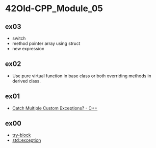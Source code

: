# 42Old-CPP_Module_05

## ex03
- switch
- method pointer array using struct
- new expression

## ex02
- Use pure virtual function in base class or both overriding methods in derived class.

## ex01
- [Catch Multiple Custom Exceptions? - C++](https://stackoverflow.com/questions/2512931/catch-multiple-custom-exceptions-c)

## ex00
- [try-block](https://en.cppreference.com/w/cpp/language/try_catch)
- [std::exception](https://www.cplusplus.com/reference/exception/exception/)
